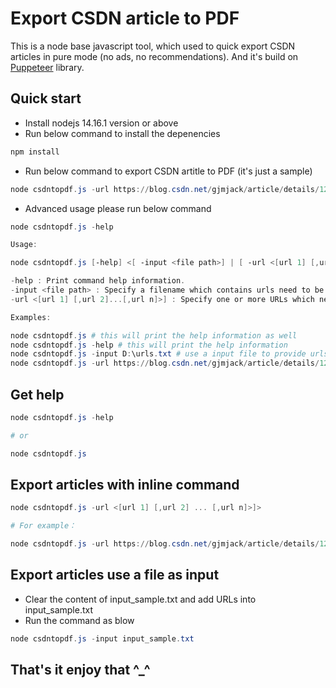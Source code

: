 # Export CSDN article to PDF

This is a node base javascript tool, which used to quick export CSDN articles in pure mode (no ads, no recommendations). And it's build on [Puppeteer](http://www.puppeteerjs.com/) library.

## Quick start

- Install nodejs 14.16.1 version or above
- Run below command to install the depenencies

```powershell
npm install
```
- Run below command to export CSDN artitle to PDF (it's just a sample)

```powershell
node csdntopdf.js -url https://blog.csdn.net/gjmjack/article/details/120338321
```

- Advanced usage please run below command

``` powershell
node csdntopdf.js -help

Usage:

node csdntopdf.js [-help] <[ -input <file path>] | [ -url <[url 1] [,url 2] ... [,url n]>]>

-help : Print command help information.
-input <file path> : Specify a filename which contains urls need to be exported.
-url <[url 1] [,url 2]...[,url n]>] : Specify one or more URLs which need to be exported, each URL will be separated by ','. 

Examples:

node csdntopdf.js # this will print the help information as well
node csdntopdf.js -help # this will print the help information
node csdntopdf.js -input D:\urls.txt # use a input file to provide urls
node csdntopdf.js -url https://blog.csdn.net/gjmjack/article/details/120338321 # use inline command to export pages

```

## Get help

```powershell
node csdntopdf.js -help 

# or

node csdntopdf.js
```

## Export articles with inline command

```powershell
node csdntopdf.js -url <[url 1] [,url 2] ... [,url n]>]>

# For example：

node csdntopdf.js -url https://blog.csdn.net/gjmjack/article/details/120338321,https://blog.csdn.net/gjmjack/article/details/118695137

```

## Export articles use a file as input

- Clear the content of input_sample.txt and add URLs into input_sample.txt
- Run the command as blow

```powershell
node csdntopdf.js -input input_sample.txt
```

## That's it enjoy that ^_^
